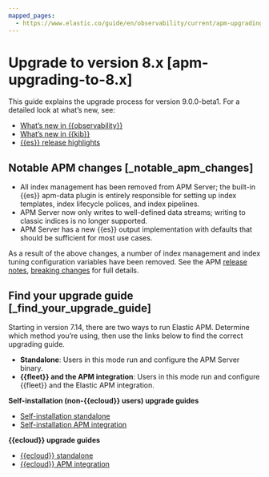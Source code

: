 ```yaml
---
mapped_pages:
  - https://www.elastic.co/guide/en/observability/current/apm-upgrading-to-8.x.html
---
```


# Upgrade to version 8.x [apm-upgrading-to-8.x]

This guide explains the upgrade process for version 9.0.0-beta1. For a detailed look at what’s new, see:

* [What’s new in {{observability}}](https://www.elastic.co/guide/en/observability/current/whats-new.html)
* [What’s new in {{kib}}](https://www.elastic.co/guide/en/kibana/current/whats-new.html)
* [{{es}} release highlights](https://www.elastic.co/guide/en/elasticsearch/reference/current/release-highlights.html)


## Notable APM changes [_notable_apm_changes]

* All index management has been removed from APM Server; the built-in {{es}} apm-data plugin is entirely responsible for setting up index templates, index lifecycle polices, and index pipelines.
* APM Server now only writes to well-defined data streams; writing to classic indices is no longer supported.
* APM Server has a new {{es}} output implementation with defaults that should be sufficient for most use cases.

As a result of the above changes, a number of index management and index tuning configuration variables have been removed. See the APM [release notes](/release-notes/elastic-apm.md), [breaking changes](https://www.elastic.co/guide/en/observability/current/apm-breaking.html) for full details.


## Find your upgrade guide [_find_your_upgrade_guide]

Starting in version 7.14, there are two ways to run Elastic APM. Determine which method you’re using, then use the links below to find the correct upgrading guide.

* **Standalone**: Users in this mode run and configure the APM Server binary.
* **{{fleet}} and the APM integration**: Users in this mode run and configure {{fleet}} and the Elastic APM integration.

**Self-installation (non-{{ecloud}} users) upgrade guides**

* [Self-installation standalone](upgrade-self-installation-of-apm-server-standalone-to-8x.md)
* [Self-installation APM integration](upgrade-self-installation-of-apm-integration-to-8x.md)

**{{ecloud}} upgrade guides**

* [{{ecloud}} standalone](upgrade-elastic-cloud-apm-server-standalone-to-8.md)
* [{{ecloud}} APM integration](upgrade-elastic-cloud-with-apm-integration-to-80.md)
